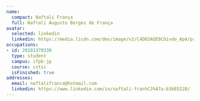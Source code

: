 ```yaml
---
name:
  compact: Naftali França
  full: Naftali Augusto Borges de França
avatar:
  selected: linkedin
  linkedin: https://media.licdn.com/dms/image/v2/C4D03AQE9COivdo_ApA/profile-displayphoto-shrink_400_400/profile-displayphoto-shrink_400_400/0/1629124485101?e=1732752000&v=beta&t=s0RLUIpaQ56o_Zbvbw3G5Wz6jfuBSh47oxP5SGrFGDg
occupations:
- id: 20101370339
  type: student
  campus: ifpb-jp
  course: cstsi
  isFinished: true
addresses:
  email: naftalifranca@hotmail.com
  linkedin: https://www.linkedin.com/in/naftali-fran%C3%A7a-b3685228/
---
```

